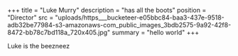 +++
title = "Luke Murry"
description = "has all the boots"
position = "Director"
src = "uploads/https___bucketeer-e05bbc84-baa3-437e-9518-adb32be77984-s3-amazonaws-com_public_images_3bdb2575-9a92-42f8-8472-bb78c7bd118a_720x405.jpg"
summary = "hello world"
+++

Luke is the beezneez
